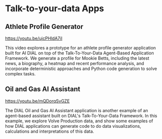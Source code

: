 # Talk-to-your-data Apps

## Athlete Profile Generator

https://youtu.be/ujcPHldA7iI

This video explores a prototype for an athlete profile generator application built for AI DIAL on top of the Talk-To-Your-Data Agent-Based Application Framework. We generate a profile for Mookie Betts, including the latest news, a biography, a heatmap and recent performance analysis, and incorporate deterministic approaches and Python code generation to solve complex tasks.

## Oil and Gas AI Assistant

https://youtu.be/mQDorqSvGZE

The DIAL Oil and Gas AI Assistant application is another example of an agent-based assistant built on DIAL's Talk-To-Your-Data Framework. In this example, we explore Volve Production data, and show some examples of how DIAL applications can generate code to do data visualizations, calculations and interpretations of this data.

